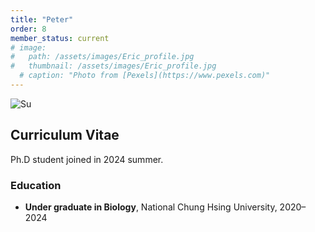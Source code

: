 ```yaml
---
title: "Peter"
order: 8
member_status: current
# image: 
#   path: /assets/images/Eric_profile.jpg
#   thumbnail: /assets/images/Eric_profile.jpg
  # caption: "Photo from [Pexels](https://www.pexels.com)"
---
```


<img src="{{ '/assets/images/peter.jpg' | relative_url }}" alt="Su" style="max-width: 300px; height: auto;">

## Curriculum Vitae
Ph.D student joined in 2024 summer.

### Education
- **Under graduate in Biology**, National Chung Hsing University, 2020–2024

<!-- ### Experience
- **Research Assistant**, XYZ Lab, 2018–Present
  - Conducted research on scRNA-seq and transcriptomics.

### Publications
- **Chen, B.J., et al.** (2021). "Title of Paper." *Jou -->
